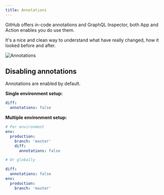 ```yaml
---
title: Annotations
---
```


GitHub offers in-code annotations and GraphQL Inspector, both App and Action enables you do use them.

It's a nice and clean way to understand what have really changed, how it looked before and after.

![Annotations](/assets/img/cli/github.jpg)

## Disabling annotations

Annotations are enabled by default.

**Single environment setup:**

```yaml
diff:
  annotations: false
```

**Multiple environment setup:**

```yaml
# Per environment
env:
  production:
    branch: 'master'
    diff:
      annotations: false

# Or globally

diff:
  annotations: false
env:
  production:
    branch: 'master'
```
